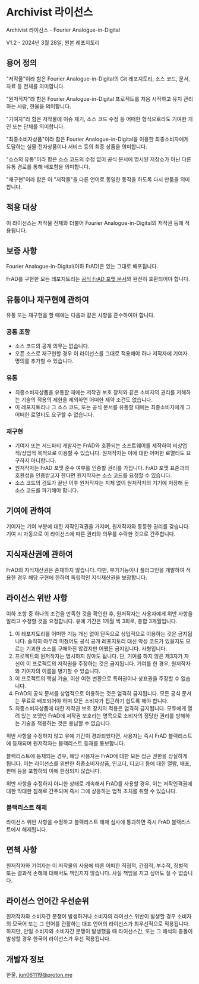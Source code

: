 # Archivist 라이선스

Archivist 라이선스 - Fourier Analogue-in-Digital

V1.2 - 2024년 3월 28일, 원본 레포지토리

## 용어 정의

"저작물"이라 함은 Fourier Analogue-in-Digital의 Git 레포지토리, 소스 코드, 문서, 자료 등 전체를 의미합니다.

"원저작자"라 함은 Fourier Analogue-in-Digital 프로젝트를 처음 시작하고 유지 관리하는 사람, 한울을 의미합니다.

"기여자"라 함은 저작물에 이슈 제기, 소스 코드 수정 등 어떠한 형식으로라도 기여한 개인 또는 단체를 의미합니다.

"최종소비자상품"이라 함은 Fourier Analogue-in-Digital을 이용한 최종소비자에게 도달하는 실물·전자상품이나 서비스 등의 최종 상품을 의미합니다.

"소스의 유통"이라 함은 소스 코드의 수정 없이 공식 문서에 명시된 저장소가 아닌 다른 유통 경로를 통해 배포함을 의미합니다.

"재구현"이라 함은 이 "저작물"을 다른 언어로 동일한 동작을 하도록 다시 만듦을 의미합니다.

## 적용 대상

이 라이선스는 저작물 전체와 더불어 Fourier Analogue-in-Digital의 저작권 등에 적용됩니다.

## 보증 사항

Fourier Analogue-in-Digital(이하 FrAD)은 있는 그대로 배포됩니다.

FrAD를 구현한 모든 레포지토리는 [공식 FrAD 포맷 문서](https://mikhael-openworkspace.notion.site/Format-specs-727affae8db043f2b50372d91d534368?pvs=4)와 완전히 호환되어야 합니다.

## 유통이나 재구현에 관하여

유통 또는 재구현을 할 때에는 다음과 같은 사항을 준수하여야 합니다.

### 공통 조항

- 소스 코드의 공개 의무는 없습니다.
- 오픈 소스로 재구현할 경우 이 라이선스를 그대로 적용해야 하나 저작자에 기여자 명의를 추가할 수 있습니다.

### 유통

- 최종소비자상품을 유통할 때에는 저작권 보호 장치와 같은 소비자의 권리를 저해하는 기술의 적용의 제한을 제외하면 어떠한 제약 조건도 없습니다.
- 이 레포지토리나 그 소스 코드, 또는 공식 문서를 유통할 때에는 최종소비자에게 그 어떠한 로열티도 요구할 수 없습니다.

### 재구현

- 기여자 또는 서드파티 개발자는 FrAD와 호환되는 소프트웨어를 제작하여 비상업적/상업적 목적으로 이용할 수 있습니다. 원저작자는 이에 대한 어떠한 로열티도 요구하지 아니합니다.
- 원저작자는 FrAD 포맷 준수 여부를 인증할 권리를 가집니다. FrAD 포맷 표준과의 호환성을 인증받고자 한다면 원저작자는 소스 코드를 요청할 수 있습니다.
- 소스 코드의 검토가 끝난 이후 원저작자는 지체 없이 원저작자의 기기에 저장해 둔 소스 코드를 파기해야 합니다.

## 기여에 관하여

기여자는 기여 부분에 대한 저작인격권을 가지며, 원저작자와 동등한 권리를 갖습니다. 기여 시 자동으로 이 라이선스에 따른 권리와 의무를 수락한 것으로 간주합니다.

## 지식재산권에 관하여

FrAD의 지식재산권은 존재하지 않습니다. 다만, 부가기능이나 플러그인을 개발하여 적용한 경우 해당 구현에 한하여 독립적인 지식재산권을 보장합니다.

## 라이선스 위반 사항

이하 조항 중 하나의 조건을 만족한 것을 확인한 후, 원저작자는 사용자에게 위반 사항을 알리고 수정할 것을 요청합니다. 유예 기간은 1개월 씩 3회로, 총합 3개월입니다.

1. 이 레포지토리를 어떠한 기능 개선 없이 단독으로 상업적으로 이용하는 것은 금지됩니다. 솔직히 아무리 미쳤어도 공식 공개 레포지토리 대신 악성 코드가 있을지도 모르는 기괴한 소스를 구매하진 않겠지만 어쨌든 금지입니다. 사형입니다.
2. 프로젝트의 원저작자는 명시하지 않아도 됩니다. 단, 기여를 하지 않은 제3자가 자신이 이 프로젝트의 저작권을 주장하는 것은 금지됩니다. 기여를 한 경우, 원저작자와 기여자의 이름을 병기할 수 있습니다.
3. 이 프로젝트의 핵심 기술, 이산 여현 변환으로 특허권이나 상표권을 주장할 수 없습니다.
4. FrAD의 공식 문서를 상업적으로 이용하는 것은 엄격히 금지됩니다. 모든 공식 문서는 무료로 배포되어야 하며 모든 소비자가 접근하기 쉽도록 해야 합니다.
5. 최종소비자상품에 대한 저작권 보호 장치의 적용은 엄격히 금지됩니다. 모두에게 열려 있는 포맷인 FrAD에 저작권 보호라는 명목으로 소비자의 정당한 권리를 방해하는 기술을 적용하는 것은 용납할 수 없습니다.

위반 사항을 수정하지 않고 유예 기간이 경과되었다면, 사용자는 즉시 FrAD 블랙리스트에 등재되며 원저작자는 블랙리스트 등재를 통보합니다.

블랙리스트에 등재되는 경우, 해당 사용자는 FrAD에 대한 모든 접근 권한을 상실하게 됩니다. 이는 라이선스를 위반한 최종소비자상품, 인코더, 디코더 등에 대한 열람, 배포, 판매 등을 포함하되 이에 한정되지 않습니다.

위반 사항을 수정하지 아니한 상태로 계속해서 FrAD를 사용할 경우, 이는 저작인격권에 대한 막대한 침해로 간주되며 즉시 그에 상응하는 법적 조치를 취할 수 있습니다.

### 블랙리스트 해제

라이선스 위반 사항을 수정하고 블랙리스트 해제 심사에 통과하면 즉시 FrAD 블랙리스트에서 해제됩니다.

## 면책 사항

원저작자와 기여자는 이 저작물의 사용에 따른 어떠한 직접적, 간접적, 부수적, 징벌적 또는 결과적 손해에 대해서도 책임지지 않습니다. 사실 책임을 지고 싶어도 질 수 없습니다.

## 라이선스 언어간 우선순위

원저작자와 소비자간 분쟁이 발생하거나 소비자의 라이선스 위반이 발생할 경우 소비자의 모국어 또는 그 언어를 관활하는 대표 언어의 라이선스가 최우선적으로 적용됩니다. 하지만, 만일 소비자와 소비자간 분쟁이 발생했을 때 라이선스간, 또는 그 해석의 충돌이 발생할 경우 한국어 라이선스가 우선 적용됩니다.

## 개발자 정보

한울, <jun061119@proton.me>
